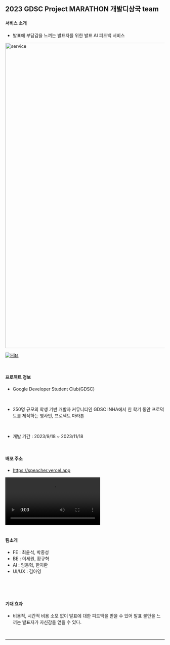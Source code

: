 ## 2023 GDSC Project MARATHON 개발디상국 team

#### 서비스 소개
- 발표에 부담감을 느끼는 발표자를 위한 발표 AI 피드백 서비스

<img width="961" alt="service" src="https://github.com/Speacher/.github/assets/126947828/07f1673a-350d-4142-8a3e-d4c8e2335e3c">

[![Hits](https://hits.seeyoufarm.com/api/count/incr/badge.svg?url=https%3A%2F%2Fgithub.com%2FSpeacher&count_bg=%2379C83D&title_bg=%23555555&icon=&icon_color=%23E7E7E7&title=hits&edge_flat=false)](https://hits.seeyoufarm.com)

<br>

#### 프로젝트 정보
- Google Developer Student Club(GDSC) 
<br>


- 250명 규모의 학생 기반 개발자 커뮤니티인 GDSC INHA에서 한 학기 동안 프로덕트를 제작하는 행사인, 프로젝트 마라톤
  
<br>

- 개발 기간 : 2023/9/18 ~ 2023/11/18
  
<br>

#### 배포 주소
- https://speacher.vercel.app

<div>
  <video src = "https://github.com/Speacher/.github/assets/97346583/ea3ab113-4ca8-4416-bfc4-7c0ab1c39e90" />
</div>

<br>

#### 팀소개
- FE : 최윤석, 박종성
- BE : 이세원, 황규혁
- AI : 임동혁, 한지환
- UI/UX : 김아영
<br>


> 
<br>

#### **기대 효과**
- 비용적, 시간적 비용 소모 없이 발표에 대한 피드백을 받을 수 있어 발표 불안을 느끼는 발표자가 자신감을 얻을 수 있다.

<br>

<hr>

